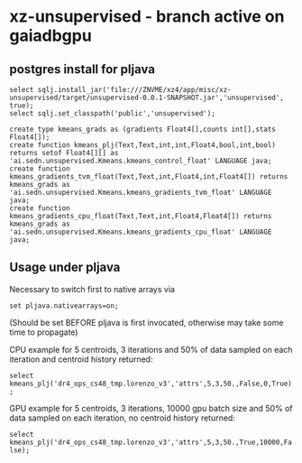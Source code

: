 # xz-unsupervised - branch active on gaiadbgpu

## postgres install for pljava 
```
select sqlj.install_jar('file:///ZNVME/xz4/app/misc/xz-unsupervised/target/unsupervised-0.0.1-SNAPSHOT.jar','unsupervised', true);
select sqlj.set_classpath('public','unsupervised');

create type kmeans_grads as (gradients Float4[],counts int[],stats Float4[]);
create function kmeans_plj(Text,Text,int,int,Float4,bool,int,bool) returns setof Float4[][] as 'ai.sedn.unsupervised.Kmeans.kmeans_control_float' LANGUAGE java;
create function kmeans_gradients_tvm_float(Text,Text,int,Float4,int,Float4[]) returns  kmeans_grads as 'ai.sedn.unsupervised.Kmeans.kmeans_gradients_tvm_float' LANGUAGE java;
create function kmeans_gradients_cpu_float(Text,Text,int,Float4,Float4[]) returns kmeans_grads as 'ai.sedn.unsupervised.Kmeans.kmeans_gradients_cpu_float' LANGUAGE java;
```
## Usage under pljava

Necessary to switch first to native arrays via
```
set pljava.nativearrays=on;
```
(Should be set BEFORE pljava is first invocated, otherwise may take some time to propagate)

CPU example for 5 centroids, 3 iterations and 50% of data sampled on each iteration and centroid history returned: 

`select kmeans_plj('dr4_ops_cs48_tmp.lorenzo_v3','attrs',5,3,50.,False,0,True);`

GPU example for 5 centroids, 3 iterations, 10000 gpu batch size and 50% of data sampled on each iteration, no centroid history returned: 

`select kmeans_plj('dr4_ops_cs48_tmp.lorenzo_v3','attrs',5,3,50.,True,10000,False);`
